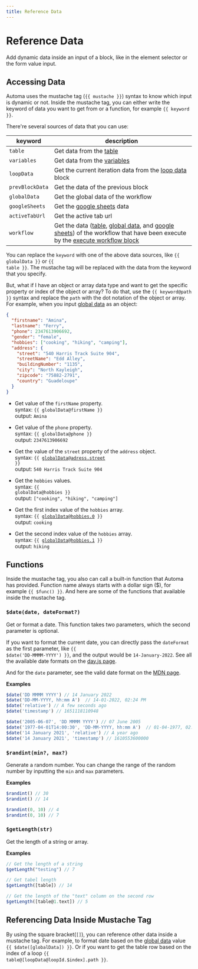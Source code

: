 ```yaml
---
title: Reference Data
---
```


# Reference Data
Add dynamic data inside an input of a block, like in the element selector or the form value input. 

## Accessing Data
Automa uses the mustache tag (<code v-pre>{{ mustache }}</code>) syntax to know which input is dynamic or not.
Inside the mustache tag, you can either write the keyword of data you want to get from or a function, for example <code v-pre>{{ keyword }}</code>.

There're several sources of data that you can use:

| keyword | description |
| --- | --- |
| `table` | Get data from the [table](./table.md) |
| `variables` | Get data from the [variables](./variables.md) |
| `loopData` | Get the current iteration data from the [loop data](/blocks/loop-data.html#accessing-data) block |
| `prevBlockData` | Get the data of the previous block |
| `globalData` | Get the global data of the workflow |
| `googleSheets` | Get the [google sheets](/blocks/google-sheets.md) data |
| `activeTabUrl` | Get the active tab url |
| `workflow` | Get the data ([table](/api-reference/table.md), [global data](/api-reference/global-data.md), and [google sheets](/blocks/google-sheets.md)) of the workflow that have been execute by the [execute workflow block](/blocks/execute-workflow.md) |

You can replace the `keyword` with one of the above data sources, like <code v-pre>{{ globalData }}</code> or <code v-pre>{{ table }}</code>.
The mustache tag will be replaced with the data from the keyword that you specify.

But, what if I have an object or array data type and want to get the specific property or index of the object or array? To do that, use the <code v-pre>{{ keyword@path }}</code> syntax and replace the `path` with the dot notation of the object or array. For example, when you input [global data](/api-reference/global-data.md) as an object:

```json
{
  "firstname": "Amina",
  "lastname": "Ferry",
  "phone": 2347613906692,
  "gender": "female",
  "hobbies": ["cooking", "hiking", "camping"],
  "address": {
    "street": "540 Harris Track Suite 904",
    "streetName": "Edd Alley",
    "buildingNumber": "1135",
    "city": "North Kayleigh",
    "zipcode": "75882-2791",
    "country": "Guadeloupe"
  }
}
```
- Get value of the `firstName` property. <br>
  syntax: <code v-pre>{{ globalData@firstName }}</code> <br>
  output: `Amina`

- Get value of the `phone` property. <br>
  syntax: <code v-pre>{{ globalData@phone }}</code> <br>
  output: `2347613906692`

- Get the value of the `street` property of the `address` object.<br>
  syntax: <code v-pre>{{ globalData@adress.street }}</code> <br>
  output: `540 Harris Track Suite 904`

- Get the `hobbies` values.<br>
  syntax: <code v-pre>{{ globalData@hobbies }}</code> <br>
  output: `["cooking", "hiking", "camping"]`

- Get the first index value of the `hobbies` array.<br>
  syntax: <code v-pre>{{ globalData@hobbies.0 }}</code> <br>
  output: `cooking`

- Get the second index value of the `hobbies` array.<br>
  syntax: <code v-pre>{{ globalData@hobbies.1 }}</code> <br>
  output: `hiking`

## Functions
Inside the mustache tag, you also can call a built-in function that Automa has provided. Function name always starts with a dollar sign ($), for example <code v-pre>{{ $func() }}</code>. And here are some of the functions that available inside the mustache tag.

### `$date(date, dateFormat?)`
Get or format a date. This function takes two parameters, which the second parameter is optional. 

If you want to format the current date, you can directly pass the `dateFormat` as the first parameter, like <code v-pre>{{ $date('DD-MMMM-YYYY') }}</code>, and the output would be `14-January-2022`. See all the available date formats on the [day.js page](https://day.js.org/docs/en/display/format#list-of-all-available-formats).

And for the `date` parameter, see the valid date format on the [MDN page](https://developer.mozilla.org/en-US/docs/Web/HTML/Date_and_time_formats#examples).

**Examples**
```js
$date('DD MMMM YYYY') // 14 January 2022
$date('DD-MM-YYYY, hh:mm A')  // 14-01-2022, 02:24 PM
$date('relative') // A few seconds ago
$date('timestamp') // 1651118110948

$date('2005-06-07', 'DD MMMM YYYY') // 07 June 2005
$date('1977-04-01T14:00:30', 'DD-MM-YYYY, hh:mm A')  // 01-04-1977, 02:00 PM
$date('14 January 2021', 'relative') // A year ago
$date('14 January 2021', 'timestamp') // 1610553600000
```

### `$randint(min?, max?)`

Generate a random number. You can change the range of the random number by inputting the `min` and `max` parameters.

**Examples**
```js
$randint() // 30
$randint() // 14

$randint(0, 10) // 4
$randint(0, 10) // 7
```

### `$getLength(str)`

Get the length of a string or array.

**Examples**
```js
// Get the length of a string
$getLength("testing") // 7

// Get tabel length
$getLength([table]) // 14

// Get the length of the "text" column on the second row
$getLength([table@1.text]) // 5
```
## Referencing Data Inside Mustache Tag
By using the square bracket(`[]`), you can reference other data inside a mustache tag. For example, to format date based on the [global data](/api-reference/global-data.md) value <code v-pre>{{ $date([globalData]) }}</code>. Or if you want to get the table row based on the index of a loop <code v-pre>{{ table@[loopData@loopId.$index].path }}</code>.
